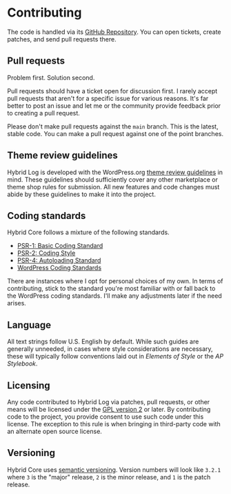 # Contributing

The code is handled via its [GitHub Repository](https://github.com/themehybrid/hybrid-log). You can open tickets, create patches, and send pull requests there.

## Pull requests

Problem first. Solution second.

Pull requests should have a ticket open for discussion first. I rarely accept pull requests that aren't for a specific issue for various reasons. It's far better to post an issue and let me or the community provide feedback prior to creating a pull request.

Please don't make pull requests against the `main` branch. This is the latest, stable code. You can make a pull request against one of the point branches.

## Theme review guidelines

Hybrid Log is developed with the WordPress.org [theme review guidelines](https://make.wordpress.org/themes/handbook/review) in mind. These guidelines should sufficiently cover any other marketplace or theme shop rules for submission. All new features and code changes must abide by these guidelines to make it into the project.

## Coding standards

Hybrid Core follows a mixture of the following standards.

- [PSR-1: Basic Coding Standard](https://www.php-fig.org/psr/psr-1)
- [PSR-2: Coding Style](https://www.php-fig.org/psr/psr-2/)
- [PSR-4: Autoloading Standard](https://www.php-fig.org/psr/psr-4)
- [WordPress Coding Standards](https://make.wordpress.org/core/handbook/best-practices/coding-standards)

There are instances where I opt for personal choices of my own. In terms of contributing, stick to the standard you're most familiar with or fall back to the WordPress coding standards. I'll make any adjustments later if the need arises.

## Language

All text strings follow U.S. English by default. While such guides are generally unneeded, in cases where style considerations are necessary, these will typically follow conventions laid out in *Elements of Style* or the *AP Stylebook*.

## Licensing

Any code contributed to Hybrid Log via patches, pull requests, or other means will be licensed under the [GPL version 2](https://www.gnu.org/licenses/old-licenses/gpl-2.0.html) or later. By contributing code to the project, you provide consent to use such code under this license. The exception to this rule is when bringing in third-party code with an alternate open source license.

## Versioning

Hybrid Core uses [semantic versioning](https://semver.org). Version numbers will look like `3.2.1` where `3` is the "major" release, `2` is the minor release, and `1` is the patch release.
